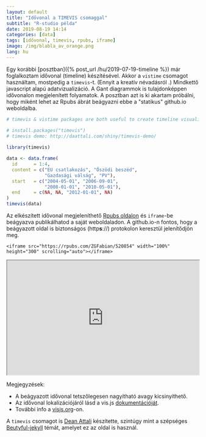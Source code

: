```yaml
---
layout: default
title: "Idővonal a TIMEVIS csomaggal"
subtitle: "R-studio példa"
date: 2019-08-19 14:14
categories: [data]
tags: [idővonal, timevis, rpubs, iframe]
image: /img/blabla_av_orange.png
lang: hu
---
```


Egy korábbi [posztban]({% post_url /hu/2019-07-19-timeline %}) már foglalkoztam idővonal (timeline) készítésével. Akkor a `vistime` csomagot használtam, mostpedig a `timevis`-t. (Ennyit a kreatív névadásról <span style="font-size: 18px; color: Dodgerblue;"><i class='far fa-flushed' aria-hidden="true"></i></span>.) Mindkettő javascript alapú adatvizualizáció. A Gant diagrammok is tulajdonképpen idővonalon megjelenített folyamatok. A posztban azt is ki akartam próbálni, hogy miként lehet az Rpubs ábrát beágyazni ebbe a "statikus" github.io weboldalba.  

```r
# timevis & vistime packages are both useful to create timeline visualization.

# install.packages("timevis")
# timevis demo: http://daattali.com/shiny/timevis-demo/
  
library(timevis)

data <- data.frame(
  id      = 1:4,
  content = c("EU csatlakozás", "Őszödi beszéd",
              "Gazdasági válság", "PV"),
  start   = c("2004-05-01", "2006-09-01",
              "2008-01-01", "2010-05-01"),
  end     = c(NA, NA, "2012-01-01", NA)
)
timevis(data)
```

Az elkészített idővonal megjeleníthető [Rpubs oldalon](http://rpubs.com/ZGFabian/520854) és `iframe`-be beágyazva publikálhatod a saját weboldaladon. A github.io-n fontos, hogy a beágyazott oldal is biztonságos (http**s**://) protokolon keresztül jelenítődjön meg. 

```
<iframe src="https://rpubs.com/ZGFabian/520854" width="100%" height="300" scrolling="auto"></iframe>
```

<iframe src="https://rpubs.com/ZGFabian/520854" width="100%" height="300" scrolling="auto"></iframe>

Megjegyzések:
- A beágyazott idővonal tetszőlegesen nagyítható avagy kicsinyíthető. 
- Az idővonal lokalizációjáról lásd a vis.js [dokumentációját](https://visjs.github.io/vis-timeline/docs/timeline/#Localization). 
- További info a [visjs.org](https://visjs.org/)-on.

A `timevis` csomagot is [Dean Attali](https://deanattali.com/) készítette, szintúgy mint a szépséges [Beutyful-jekyll](https://deanattali.com/beautiful-jekyll/) témát, amelyet ez az oldal is használ.